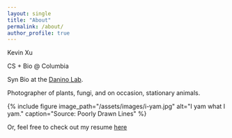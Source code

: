 ```yaml
---
layout: single
title: "About"
permalink: /about/
author_profile: true
---
```

Kevin Xu

CS + Bio @ Columbia

Syn Bio at the [Danino Lab](https://daninolab.nyc/).

Photographer of plants, fungi, and on occasion, stationary animals.

{% 
include figure 
image_path="/assets/images/i-yam.jpg" 
alt="I yam what I yam." 
caption="Source: Poorly Drawn Lines" 
%}

Or, feel free to check out my resume <a href="/assets/files/resume.pdf" target="_blank" class="btn btn--primary">here</a>
